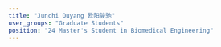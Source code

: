 ```yaml
---
title: "Junchi Ouyang 欧阳骏驰"
user_groups: "Graduate Students"
position: "24 Master's Student in Biomedical Engineering"
---
```

